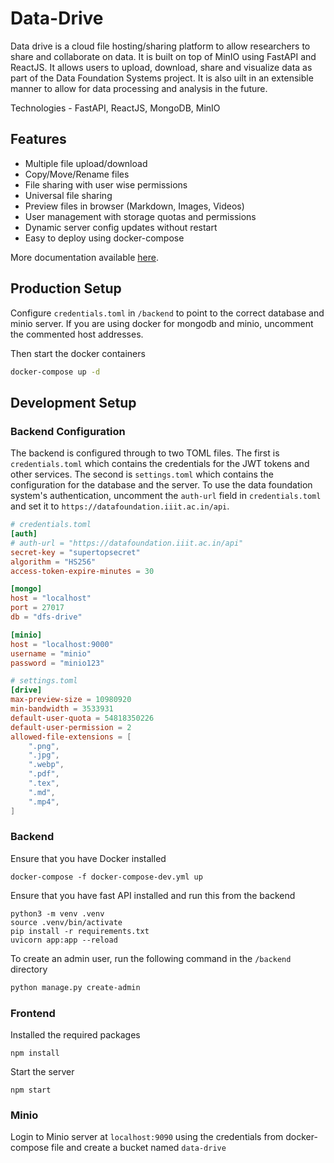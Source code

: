 # Data-Drive
Data drive is a cloud file hosting/sharing platform to allow researchers to share and collaborate on data. It is built on top of MinIO using FastAPI and ReactJS. It allows users to upload, download, share and visualize data as part of the Data Foundation Systems project. It is also uilt in an extensible manner to allow for data processing and analysis in the future.

Technologies - FastAPI, ReactJS, MongoDB, MinIO

## Features
- Multiple file upload/download
- Copy/Move/Rename files
- File sharing with user wise permissions
- Universal file sharing
- Preview files in browser (Markdown, Images, Videos)
- User management with storage quotas and permissions
- Dynamic server config updates without restart
- Easy to deploy using docker-compose

More documentation available [here](/docs/).

## Production Setup
Configure `credentials.toml` in `/backend` to point to the correct database and minio server. If you are using docker for mongodb and minio, uncomment the commented host addresses.

Then start the docker containers
```bash
docker-compose up -d
```

## Development Setup

### Backend Configuration
The backend is configured through to two TOML files. The first is `credentials.toml` which contains the credentials for the JWT tokens and other services. The second is `settings.toml` which contains the configuration for the database and the server. To use the data foundation system's authentication, uncomment the `auth-url` field in `credentials.toml` and set it to `https://datafoundation.iiit.ac.in/api`.

```toml
# credentials.toml
[auth]
# auth-url = "https://datafoundation.iiit.ac.in/api"
secret-key = "supertopsecret"
algorithm = "HS256"
access-token-expire-minutes = 30

[mongo]
host = "localhost"
port = 27017
db = "dfs-drive"

[minio]
host = "localhost:9000"
username = "minio"
password = "minio123"
```

```toml
# settings.toml
[drive]
max-preview-size = 10980920
min-bandwidth = 3533931
default-user-quota = 54818350226
default-user-permission = 2
allowed-file-extensions = [
    ".png",
    ".jpg",
    ".webp",
    ".pdf",
    ".tex",
    ".md",
    ".mp4",
]
```

### Backend

Ensure that you have Docker installed

```
docker-compose -f docker-compose-dev.yml up
```

Ensure that you have fast API installed and run this from the backend

```
python3 -m venv .venv
source .venv/bin/activate
pip install -r requirements.txt
uvicorn app:app --reload
```

To create an admin user, run the following command in the `/backend` directory
```bash
python manage.py create-admin
```

### Frontend

Installed the required packages

```
npm install 
```

Start the server 

```
npm start
```

### Minio
Login to Minio server at `localhost:9090` using the credentials from docker-compose file and create a bucket named `data-drive`
